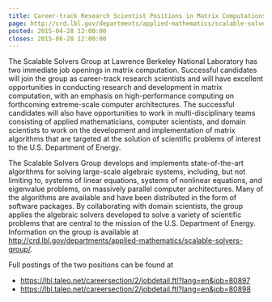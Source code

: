 ```yaml
---
title: Career-track Research Scientist Positions in Matrix Computations, Berkeley Lab
page: http://crd.lbl.gov/departments/applied-mathematics/scalable-solvers-group/
posted: 2015-04-28 12:00:00
closes: 2015-06-28 12:00:00
---
```


The Scalable Solvers Group at Lawrence Berkeley National Laboratory has 
two immediate job openings in matrix computation.  Successful candidates 
will join the group as career-track research scientists and will have 
excellent opportunities in conducting research and development in matrix 
computation, with an emphasis on high-performance computing on 
forthcoming extreme-scale computer architectures.  The successful 
candidates will also have opportunities to work in multi-disciplinary 
teams consisting of applied mathematicians, computer scientists, and 
domain scientists to work on the development and implementation of 
matrix algorithms that are targeted at the solution of scientific 
problems of interest to the U.S. Department of Energy.

The Scalable Solvers Group develops and implements state-of-the-art 
algorithms for solving large-scale algebraic systems, including, but not 
limiting to, systems of linear equations, systems of nonlinear 
equations, and eigenvalue problems, on massively parallel computer 
architectures.   Many of the algorithms are available and have been 
distributed in the form of software packages. By collaborating with 
domain scientists, the group applies the algebraic solvers developed to 
solve a variety of scientific problems that are central to the mission 
of the U.S. Department of Energy.  Information on the group is available 
at 
<http://crd.lbl.gov/departments/applied-mathematics/scalable-solvers-group/>.

Full postings of the two positions can be found at
 - <https://lbl.taleo.net/careersection/2/jobdetail.ftl?lang=en&job=80897>
 - <https://lbl.taleo.net/careersection/2/jobdetail.ftl?lang=en&job=80898>
